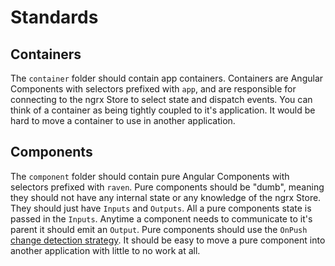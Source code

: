 # Standards

## Containers

The `container` folder should contain app containers. Containers are Angular Components with selectors prefixed with `app`, and are responsible for
connecting to the ngrx Store to select state and dispatch events. You can think of a container as being tightly coupled to it's application. It would be hard to move a container to use in another application.

## Components

The `component` folder should contain pure Angular Components with selectors prefixed with `raven`. Pure components should be "dumb", meaning they should not have any internal state or any knowledge of the ngrx Store. They should just have `Inputs` and `Outputs`. 
All a pure components state is passed in the `Inputs`. 
Anytime a component needs to communicate to it's parent it should emit an `Output`.
Pure components should use the `OnPush` [change detection strategy](https://angular.io/api/core/ChangeDetectionStrategy).
It should be easy to move a pure component into another application with little to no work at all.
